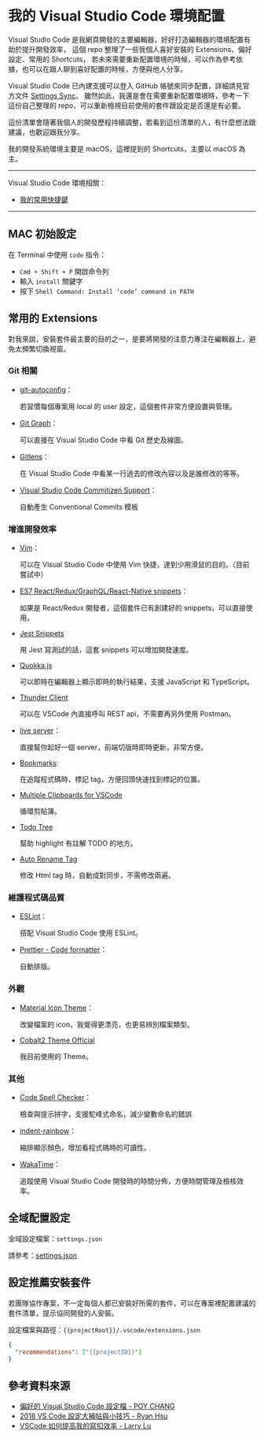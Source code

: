 # 我的 Visual Studio Code 環境配置

Visual Studio Code 是我網頁開發的主要編輯器，好好打造編輯器的環境配置有助於提升開發效率，
這個 repo 整理了一些我個人喜好安裝的 Extensions、偏好設定、常用的 Shortcuts，
若未來需要重新配置環境的時候，可以作為參考依據，也可以在跟人聊到喜好配置的時候，方便與他人分享。

Visual Studio Code 已內建支援可以登入 GitHub 帳號來同步配置，詳細請見官方文件 [Settings Sync](https://code.visualstudio.com/docs/editor/settings-sync)。
雖然如此，我還是會在需要重新配置環境時，參考一下這份自己整理的 repo，可以重新檢視目前使用的套件跟設定是否還是有必要。

這份清單會隨著我個人的開發歷程持續調整，若看到這份清單的人，有什麼想法跟建議，也歡迎跟我分享。

我的開發系統環境主要是 macOS，這裡提到的 Shortcuts，主要以 macOS 為主。

---

Visual Studio Code 環境相關：

- [我的常用快捷鍵](https://github.com/twgd/myVSCode/blob/master/shortcuts.md)

---

## MAC 初始設定

在 Terminal 中使用 `code` 指令：

- `Cmd + Shift + P` 開啟命令列
- 輸入 `install` 關鍵字
- 按下 `Shell Command: Install ‘code’ command in PATH`

## 常用的 Extensions

對我來說，安裝套件最主要的目的之一，是要將開發的注意力專注在編輯器上，避免太頻繁切換視窗。

### Git 相關

- [git-autoconfig](https://marketplace.visualstudio.com/items?itemName=shyykoserhiy.git-autoconfig)：

  若習慣每個專案用 local 的 user 設定，這個套件非常方便設置與管理。

- [Git Graph](https://marketplace.visualstudio.com/items?itemName=mhutchie.git-graph)：

  可以直接在 Visual Studio Code 中看 Git 歷史及線圖。

- [Gitlens](https://marketplace.visualstudio.com/items?itemName=eamodio.gitlens)：

  在 Visual Studio Code 中看某一行過去的修改內容以及是誰修改的等等。

- [Visual Studio Code Commitizen Support](https://marketplace.visualstudio.com/items?itemName=KnisterPeter.vscode-commitizen)：

  自動產生 Conventional Commits 模板

### 增進開發效率

- [Vim](https://marketplace.visualstudio.com/items?itemName=vscodevim.vim)：

  可以在 Visual Studio Code 中使用 Vim 快捷，達到少用滑鼠的目的。（目前嘗試中）

- [ES7 React/Redux/GraphQL/React-Native snippets](https://marketplace.visualstudio.com/items?itemName=dsznajder.es7-react-js-snippets)：

  如果是 React/Redux 開發者，這個套件已有創建好的 snippets，可以直接使用。

- [Jest Snippets](https://marketplace.visualstudio.com/items?itemName=andys8.jest-snippets)

  用 Jest 寫測試的話，這套 snippets 可以增加開發速度。

- [Quokka.js](https://marketplace.visualstudio.com/items?itemName=WallabyJs.quokka-vscode)

  可以即時在編輯器上顯示即時的執行結果，支援 JavaScript 和 TypeScript。

- [Thunder Client](https://marketplace.visualstudio.com/items?itemName=rangav.vscode-thunder-client)

  可以在 VSCode 內直接呼叫 REST api，不需要再另外使用 Postman。

- [live server](https://marketplace.visualstudio.com/items?itemName=ritwickdey.LiveServer)：

  直接幫你起好一個 server，前端切版時即時更新，非常方便。

- [Bookmarks](https://marketplace.visualstudio.com/items?itemName=alefragnani.Bookmarks):

  在追蹤程式碼時，標記 tag，方便回頭快速找到標記的位置。

- [Multiple Clipboards for VSCode](https://marketplace.visualstudio.com/items?itemName=slevesque.vscode-multiclip)

  循環剪貼簿。

- [Todo Tree](https://marketplace.visualstudio.com/items?itemName=Gruntfuggly.todo-tree)

  幫助 highlight 有註解 TODO 的地方。

- [Auto Rename Tag](https://marketplace.visualstudio.com/items?itemName=formulahendry.auto-rename-tag)

  修改 Html tag 時，自動成對同步，不需修改兩遍。

### 維護程式碼品質

- [ESLint](https://marketplace.visualstudio.com/items?itemName=dbaeumer.vscode-eslint)：

  搭配 Visual Studio Code 使用 ESLint。

- [Prettier - Code formatter](https://marketplace.visualstudio.com/items?itemName=esbenp.prettier-vscode)：

  自動排版。

### 外觀

- [Material Icon Theme](https://marketplace.visualstudio.com/items?itemName=PKief.material-icon-theme)：

  改變檔案的 icon，我覺得更漂亮，也更易辨別檔案類型。

- [Cobalt2 Theme Official](https://marketplace.visualstudio.com/items?itemName=wesbos.theme-cobalt2)

  我目前使用的 Theme。

### 其他

- [Code Spell Checker](https://marketplace.visualstudio.com/items?itemName=streetsidesoftware.code-spell-checker)：

  檢查與提示拼字，支援駝峰式命名，減少變數命名的錯誤

- [indent-rainbow](https://marketplace.visualstudio.com/items?itemName=oderwat.indent-rainbow)：

  縮排顯示顏色，增加看程式碼時的可讀性。

- [WakaTime](https://marketplace.visualstudio.com/items?itemName=WakaTime.vscode-wakatime)：

  追蹤使用 Visual Studio Code 開發時的時間分佈，方便時間管理及檢核效率。

## 全域配置設定

全域設定檔案：`settings.json`

請參考：[settings.json](https://github.com/twgd/myVSCode/blob/master/settings.json)

## 設定推薦安裝套件

若團隊協作專案，不一定每個人都已安裝好所需的套件，可以在專案裡配置建議的套件清單，提示協同開發的人安裝。

設定檔案與路徑：`{{projectRoot}}/.vscode/extensions.json`

```json
{
  "recommendations": ["{{projectID}}"]
}
```

## 參考資料來源

- [偏好的 Visual Studio Code 設定檔 - POY CHANG](https://poychang.github.io/my-vscode-config/)
- [2018 VS Code 設定大補帖與小技巧 - Ryan Hsu](https://medium.com/@mvpdw06/2018-vs-code-設定大補帖與小技巧-24c6269b0cc1)
- [VSCode 如何提高我的寫扣效率 - Larry Lu](https://larrylu.blog/vscode-tips-fe3320f9032a)
